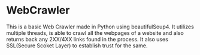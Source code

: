 # WebCrawler
This is a basic Web Crawler made in Python using beautifulSoup4.
It utilizes multiple threads, is able to crawl all the webpages of a website and also returns back any 2XX/4XX links found in the process.
It also uses SSL(Secure Scoket Layer) to establish trust for the same.
